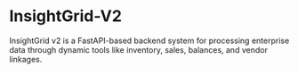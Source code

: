 # InsightGrid-V2
InsightGrid v2 is a FastAPI-based backend system for processing enterprise data through dynamic tools like inventory, sales, balances, and vendor linkages. 
